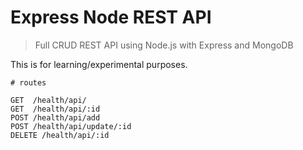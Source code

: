 # Express Node REST API

> Full CRUD REST API using Node.js with Express and MongoDB

This is for learning/experimental purposes.

```
# routes

GET  /health/api/
GET  /health/api/:id
POST /health/api/add
POST /health/api/update/:id
DELETE /health/api/:id

```
